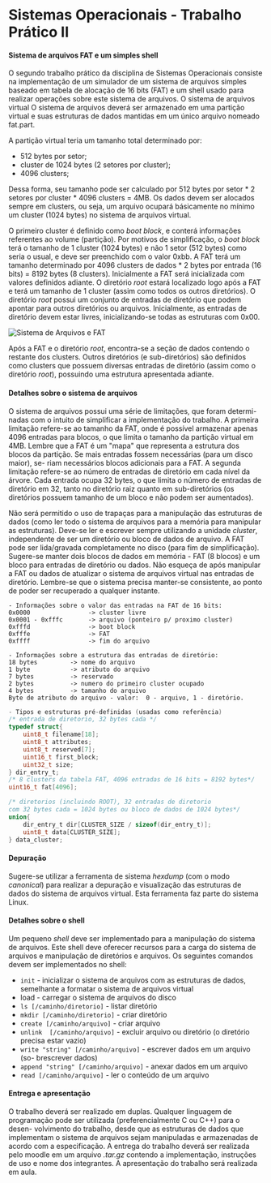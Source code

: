 # Sistemas Operacionais - Trabalho Prático II

#### Sistema de arquivos FAT e um simples shell

O segundo trabalho prático da disciplina de Sistemas Operacionais consiste na
implementação de um simulador de um sistema de arquivos simples baseado em
tabela de alocação de 16 bits (FAT) e um shell usado para realizar operações
sobre este sistema de arquivos.  O sistema de arquivos virtual O sistema de
arquivos deverá ser armazenado em uma partição virtual e suas estruturas de
dados mantidas em um único arquivo nomeado fat.part.

A partição virtual teria um tamanho total determinado por:
* 512 bytes por setor;
* cluster de 1024 bytes (2 setores por cluster);
* 4096 clusters;

Dessa forma, seu tamanho pode ser calculado por 512 bytes por setor * 2 setores
por cluster * 4096 clusters = 4MB. Os dados devem ser alocados sempre em
clusters, ou seja, um arquivo ocupará básicamente no mínimo um cluster (1024
bytes) no sistema de arquivos virtual.

O primeiro cluster é definido como *boot block*, e conterá informações
referentes ao volume (partição).  Por motivos de simplificação, o *boot block*
terá o tamanho de 1 cluster (1024 bytes) e não 1 setor (512 bytes) como seria o
usual,  e  deve  ser  preenchido  com  o  valor  0xbb.   A  FAT  terá  um
tamanho determinado por 4096 clusters de dados * 2 bytes por entrada (16 bits) =
8192  bytes  (8  clusters).   Inicialmente  a  FAT  será  inicializada  com
valores definidos adiante.  O diretório *root* estará localizado logo após a FAT
e terá um tamanho de 1 cluster (assim como todos os outros diretórios).  O
diretório *root* possui um conjunto de entradas de diretório que podem apontar
para outros diretórios ou arquivos.  Inicialmente, as entradas de diretório
devem estar livres, inicializando-se todas as estruturas com 0x00.

![Sistema de Arquivos e FAT](https://bytebucket.org/execb5/t2sisop/raw/e70cbd42151726a677350d82e044f49ca7cc533d/img/fat.png?token=cbc7a1928f754895aea2cbde47a3cffda457beb4)

Após a FAT e o diretório *root*, encontra-se a seção de dados contendo o
restante dos clusters. Outros diretórios (e sub-diretórios) são definidos como
clusters que possuem diversas entradas de diretório (assim como o diretório
*root*), possuindo uma estrutura apresentada adiante.

#### Detalhes sobre o sistema de arquivos

O sistema de arquivos possui uma série de limitações, que foram determi- nadas
com o intuito de simplificar a implementação do trabalho.  A primeira limitação
refere-se ao tamanho da FAT, onde é possível armazenar apenas 4096 entradas para
blocos,  o que limita o tamanho da partição virtual em 4MB. Lembre que a FAT é
um "mapa" que representa a estrutura dos blocos da partição.  Se mais entradas
fossem necessárias (para um disco maior), se- riam necessários blocos adicionais
para a FAT. A segunda limitação refere-se ao número de entradas de diretório em
cada nível da árvore.  Cada entrada ocupa 32 bytes, o que limita o número de
entradas de diretório em 32, tanto no diretório raiz quanto em sub-diretórios
(os diretórios possuem tamanho de um bloco e não podem ser aumentados).

Não será permitido o uso de trapaças para a manipulação das estruturas de dados
(como ler todo o sistema de arquivos para a memória para manipular as
estruturas). Deve-se ler e escrever sempre utilizando a unidade *cluster*,
independente  de  ser  um  diretório  ou  bloco  de  dados  de  arquivo.   A
FAT pode ser lida/gravada completamente no disco (para fim de simplificação).
Sugere-se manter dois blocos de dados em memória - FAT (8 blocos) e um bloco
para entradas de diretório ou dados.  Não esqueça de após manipular a FAT ou
dados de atualizar o sistema de arquivos virtual nas entradas de diretório.
Lembre-se que o sistema precisa manter-se consistente, ao ponto de poder ser
recuperado a qualquer instante.

```
- Informações sobre o valor das entradas na FAT de 16 bits:
0x0000                -> cluster livre
0x0001 - 0xfffc       -> arquivo (ponteiro p/ proximo cluster)
0xfffd                -> boot block
0xfffe                -> FAT
0xffff                -> fim do arquivo

- Informações sobre a estrutura das entradas de diretório:
18 bytes         -> nome do arquivo
1 byte           -> atributo do arquivo
7 bytes          -> reservado
2 bytes          -> numero do primeiro cluster ocupado
4 bytes          -> tamanho do arquivo
Byte de atributo do arquivo - valor:  0 - arquivo, 1 - diretório.

```
```C
- Tipos e estruturas pré-definidas (usadas como referência)
/* entrada de diretorio, 32 bytes cada */
typedef struct{
	uint8_t filename[18];
	uint8_t attributes;
	uint8_t reserved[7];
	uint16_t first_block;
	uint32_t size;
} dir_entry_t;
/* 8 clusters da tabela FAT, 4096 entradas de 16 bits = 8192 bytes*/
uint16_t fat[4096];

/* diretorios (incluindo ROOT), 32 entradas de diretorio
com 32 bytes cada = 1024 bytes ou bloco de dados de 1024 bytes*/
union{
	dir_entry_t dir[CLUSTER_SIZE / sizeof(dir_entry_t)];
	uint8_t data[CLUSTER_SIZE];
} data_cluster;
```

#### Depuração

Sugere-se utilizar a ferramenta de sistema *hexdump* (com o modo *canonical*)
para  realizar  a  depuração  e  visualização  das  estruturas  de  dados  do
sistema de arquivos virtual.  Esta ferramenta faz parte do sistema Linux.

#### Detalhes sobre o shell

Um pequeno *shell* deve ser implementado para a manipulação do sistema de
arquivos. Este shell deve oferecer recursos  para  a  carga  do  sistema  de
arquivos  e  manipulação  de  diretórios  e  arquivos. Os  seguintes  comandos
devem ser implementados no shell:

* `init`  -  inicializar  o  sistema  de  arquivos  com  as  estruturas  de
	dados, semelhante a formatar o sistema de arquivos virtual
* load - carregar o sistema de arquivos do disco
* `ls [/caminho/diretorio]` - listar diretório
* `mkdir [/caminho/diretorio]` - criar diretório
* `create [/caminho/arquivo]` - criar arquivo
* `unlink  [/caminho/arquivo]`  -  excluir  arquivo  ou  diretório  (o  diretório
	precisa estar vazio)
* `write "string" [/caminho/arquivo]` - escrever dados em um arquivo (so-
	brescrever dados)
* `append "string" [/caminho/arquivo]` - anexar dados em um arquivo
* `read [/caminho/arquivo]` - ler o conteúdo de um arquivo


#### Entrega e apresentação

O trabalho deverá ser realizado em duplas.  Qualquer linguagem de programação
pode  ser  utilizada  (preferencialmente  C  ou  C++)  para  o  desen-
volvimento do trabalho, desde que as estruturas de dados que implementam o
sistema  de  arquivos  sejam  manipuladas  e  armazenadas  de  acordo  com  a
especificação. A  entrega  do  trabalho  deverá  ser  realizada  pelo  moodle
em um arquivo *.tar.gz* contendo a implementação, instruções de uso e nome dos
integrantes.  A apresentação do trabalho será realizada em aula.

